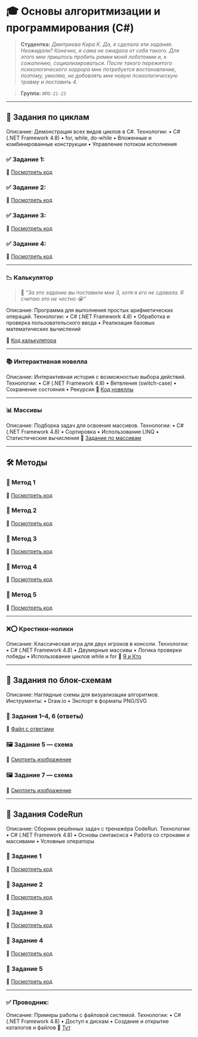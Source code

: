 # 🎓 Основы алгоритмизации и программирования (C#)

> **Студентка:** _Дмитриева Кира К. Да, я сделала эти задания. Неожидали? Конечно, я сама не ожидала от себя такого. Для этого мне пришлось пробить рамки моей лоботомии и, к сожалению, социализироваться. После такого пережитого психологического хоррора мне потребуется востановление, поэтому, умоляю, не добовлять мне новую психологическую травму и поставить 4._

> **Группа:** `ИПО-21-23`

---

## 🔢 Задания по циклам
Описание: Демонстрация всех видов циклов в C#.
Технологии:
 • C# (.NET Framework 4.8)
 • for, while, do-while
 • Вложенные и комбинированные конструкции
 • Управление потоком исполнения

### ✅ Задание 1: 
🔗 [Посмотреть код](https://github.com/M1ss-Kira/fisherman/blob/main/циклы/1)
### ✅ Задание 2: 
🔗 [Посмотреть код](https://github.com/M1ss-Kira/fisherman/blob/main/циклы/2)
### ✅ Задание 3:  
🔗 [Посмотреть код](https://github.com/M1ss-Kira/fisherman/blob/main/циклы/3)
### ✅ Задание 4:  
🔗 [Посмотреть код](https://github.com/M1ss-Kira/fisherman/blob/main/циклы/4)

---

### 📉 Калькулятор  
> 📝 _"За это задание вы поставили мне 3, хотя я его не сдавала. Я считаю это не честно 😭"_


Описание: Программа для выполнения простых арифметических операций.
Технологии:
 • C# (.NET Framework 4.8)
 • Обработка и проверка пользовательского ввода
 • Реализация базовых математических вычислений

 
🔗 [Код калькулятора](https://github.com/M1ss-Kira/fisherman/blob/main/calc/%D1%82%D1%8F%D0%B6%D0%B5%D0%BB%D0%BE.cs)

---

### 📚 Интерактивная новелла 
Описание: Интерактивная история с возможностью выбора действий.
Технологии:
 • C# (.NET Framework 4.8)
 • Ветвления (switch-case)
 • Сохранение состояния
 • Рекурсия
🔗 [Код новеллы](https://github.com/M1ss-Kira/fisherman/blob/main/%D0%BD%D0%BE%D0%B2%D0%B5%D0%BB%D0%BB%D0%B0/novella.cs)

---

### 📊 Массивы  
Описание: Подборка задач для освоения массивов.
Технологии:
 • C# (.NET Framework 4.8)
 • Сортировка
 • Использование LINQ
 • Статистические вычисления
🔗 [Задание по массивам](https://github.com/M1ss-Kira/fisherman/blob/main/%D0%BC%D0%B0%D1%81%D1%81%D0%B8%D0%B2/dz.cs)

---

## 🛠️ Методы

### 🧩 Метод 1  
🔗 [Посмотреть код](https://github.com/M1ss-Kira/fisherman/blob/main/metod/1met.cs)

### 🧩 Метод 2  
🔗 [Посмотреть код](https://github.com/M1ss-Kira/fisherman/blob/main/metod/2met.cs)

### 🧩 Метод 3  
🔗 [Посмотреть код](https://github.com/M1ss-Kira/fisherman/blob/main/metod/3met.cs)

### 🧩 Метод 4  
🔗 [Посмотреть код](https://github.com/M1ss-Kira/fisherman/blob/main/metod/4met.cs)

### 🧩 Метод 5  
🔗 [Посмотреть код](https://github.com/M1ss-Kira/fisherman/blob/main/metod/5met.cs)

---

### ❌⭕ Крестики-нолики 
Описание: Классическая игра для двух игроков в консоли.
Технологии:
 • C# (.NET Framework 4.8)
 • Двумерные массивы
 • Логика проверки победы
 • Использование циклов while и for
🔗 [Я и Кто](https://github.com/M1ss-Kira/fisherman/blob/main/%D0%AF%D0%B8%D0%9A%D1%82%D0%BE/game.cs)

---

## 🧭 Задания по блок-схемам
Описание: Наглядные схемы для визуализации алгоритмов.
Инструменты:
 • Draw.io
 • Экспорт в форматы PNG/SVG
### 📄 Задания 1–4, 6 (ответы)  
🔗 [Файл с ответами](https://github.com/M1ss-Kira/fisherman/blob/main/block/16dz.txt)

### 🖼️ Задание 5 — схема  
🔗 [Смотреть изображение](https://github.com/M1ss-Kira/fisherman/blob/main/block/5zd.jpg)

### 🖼️ Задание 7 — схема  
🔗 [Смотреть изображение](https://github.com/M1ss-Kira/fisherman/blob/main/block/%D0%91%D0%B5%D0%B7%20%D0%BD%D0%B0%D0%B7%D0%B2%D0%B0%D0%BD%D0%B8%D1%8F258_20250527083006.png)  

---

## 🚀 Задания CodeRun
Описание: Сборник решённых задач с тренажёра CodeRun.
Технологии:
 • C# (.NET Framework 4.8)
 • Основы синтаксиса
 • Работа со строками и массивами
 • Условные операторы
### 🧪 Задание 1  
🔗 [Посмотреть код](https://github.com/M1ss-Kira/fisherman/blob/main/Run/First.cs)

### 🧪 Задание 2  
🔗 [Посмотреть код](https://github.com/M1ss-Kira/fisherman/blob/main/Run/Two.cs)

### 🧪 Задание 3  
🔗 [Посмотреть код](https://github.com/M1ss-Kira/fisherman/blob/main/Run/Three.cs)

### 🧪 Задание 4  
🔗 [Посмотреть код](https://github.com/M1ss-Kira/fisherman/blob/main/Run/Four.cs)

### 🧪 Задание 5  
🔗 [Посмотреть код](https://github.com/M1ss-Kira/fisherman/blob/main/Run/Five.cs)

---

### ✅ Проводник: 
Описание: Примеры работы с файловой системой.
Технологии:
 • C# (.NET Framework 4.8)
 • Доступ к дискам
 • Создание и открытие каталогов и файлов
🔗 [Тут](https://github.com/M1ss-Kira/fisherman/blob/main/foldder)

